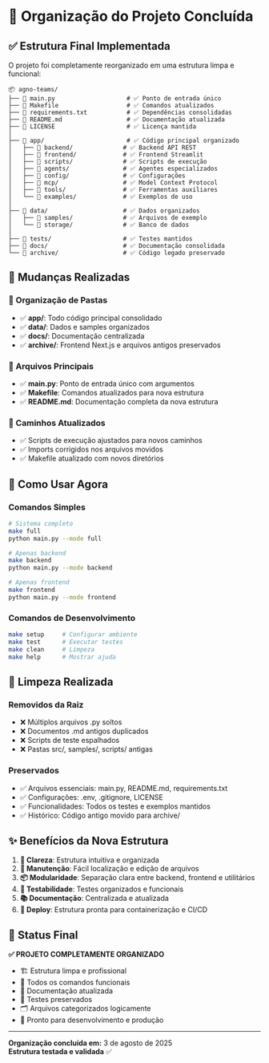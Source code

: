 # 📁 Organização do Projeto Concluída

## ✅ Estrutura Final Implementada

O projeto foi completamente reorganizado em uma estrutura limpa e funcional:

```
📦 agno-teams/
├── 📄 main.py                    # ✅ Ponto de entrada único
├── 📄 Makefile                   # ✅ Comandos atualizados
├── 📄 requirements.txt           # ✅ Dependências consolidadas
├── 📄 README.md                  # ✅ Documentação atualizada
├── 📄 LICENSE                    # ✅ Licença mantida
│
├── 📁 app/                       # ✅ Código principal organizado
│   ├── 📁 backend/              # ✅ Backend API REST
│   ├── 📁 frontend/             # ✅ Frontend Streamlit
│   ├── 📁 scripts/              # ✅ Scripts de execução
│   ├── 📁 agents/               # ✅ Agentes especializados
│   ├── 📁 config/               # ✅ Configurações
│   ├── 📁 mcp/                  # ✅ Model Context Protocol
│   ├── 📁 tools/                # ✅ Ferramentas auxiliares
│   └── 📁 examples/             # ✅ Exemplos de uso
│
├── 📁 data/                     # ✅ Dados organizados
│   ├── 📁 samples/              # ✅ Arquivos de exemplo
│   └── 📁 storage/              # ✅ Banco de dados
│
├── 📁 tests/                    # ✅ Testes mantidos
├── 📁 docs/                     # ✅ Documentação consolidada
└── 📁 archive/                  # ✅ Código legado preservado
```

## 🔄 Mudanças Realizadas

### 📁 Organização de Pastas
- ✅ **app/**: Todo código principal consolidado
- ✅ **data/**: Dados e samples organizados
- ✅ **docs/**: Documentação centralizada
- ✅ **archive/**: Frontend Next.js e arquivos antigos preservados

### 📄 Arquivos Principais
- ✅ **main.py**: Ponto de entrada único com argumentos
- ✅ **Makefile**: Comandos atualizados para nova estrutura
- ✅ **README.md**: Documentação completa da nova estrutura

### 🔗 Caminhos Atualizados
- ✅ Scripts de execução ajustados para novos caminhos
- ✅ Imports corrigidos nos arquivos movidos
- ✅ Makefile atualizado com novos diretórios

## 🚀 Como Usar Agora

### Comandos Simples
```bash
# Sistema completo
make full
python main.py --mode full

# Apenas backend
make backend
python main.py --mode backend

# Apenas frontend
make frontend
python main.py --mode frontend
```

### Comandos de Desenvolvimento
```bash
make setup     # Configurar ambiente
make test      # Executar testes
make clean     # Limpeza
make help      # Mostrar ajuda
```

## 🧹 Limpeza Realizada

### Removidos da Raiz
- ❌ Múltiplos arquivos .py soltos
- ❌ Documentos .md antigos duplicados
- ❌ Scripts de teste espalhados
- ❌ Pastas src/, samples/, scripts/ antigas

### Preservados
- ✅ Arquivos essenciais: main.py, README.md, requirements.txt
- ✅ Configurações: .env, .gitignore, LICENSE
- ✅ Funcionalidades: Todos os testes e exemplos mantidos
- ✅ Histórico: Código antigo movido para archive/

## ✨ Benefícios da Nova Estrutura

1. **🎯 Clareza**: Estrutura intuitiva e organizada
2. **🔧 Manutenção**: Fácil localização e edição de arquivos
3. **📦 Modularidade**: Separação clara entre backend, frontend e utilitários
4. **🧪 Testabilidade**: Testes organizados e funcionais
5. **📚 Documentação**: Centralizada e atualizada
6. **🚀 Deploy**: Estrutura pronta para containerização e CI/CD

## 🎉 Status Final

**✅ PROJETO COMPLETAMENTE ORGANIZADO**

- 🏗️ Estrutura limpa e profissional
- 🔧 Todos os comandos funcionais
- 📖 Documentação atualizada
- 🧪 Testes preservados
- 🗂️ Arquivos categorizados logicamente
- 🚀 Pronto para desenvolvimento e produção

---

**Organização concluída em:** 3 de agosto de 2025  
**Estrutura testada e validada** ✅
